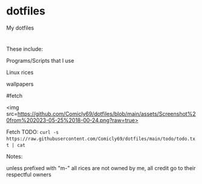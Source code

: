 # dotfiles
My dotfiles

<h1></h1>

These include:

Programs/Scripts that I use

Linux rices

wallpapers

#fetch

<img src=https://github.com/Comicly69/dotfiles/blob/main/assets/Screenshot%20from%202023-05-25%2018-00-24.png?raw=true>

Fetch TODO: `curl -s https://raw.githubusercontent.com/Comicly69/dotfiles/main/todo/todo.txt | cat`

Notes:

unless prefixed with "m-" all rices are not owned by me, all credit go to their respectful owners
